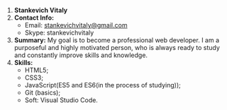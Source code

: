 1. **Stankevich Vitaly**
2. **Contact Info:**
    - Email: stankevichvitaly@gmail.com
    - Skype: stankevichvitaly
3. **Summary:**
My goal is to become a professional web developer. I am a purposeful and highly motivated person, who is always ready to study and constantly improve skills and knowledge.
4. **Skills:**
    * HTML5;
    * CSS3;
    * JavaScript(ES5 and ES6(in the process of studying));
    * Git (basics);
    * Soft: Visual Studio Code.